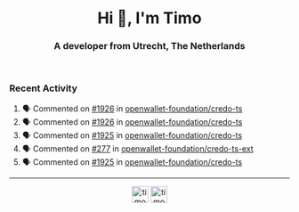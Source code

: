 <h1 align="center">Hi 👋, I'm Timo</h1>
<h3 align="center">A developer from Utrecht, The Netherlands</h3>
<br/>
<!-- https://github.com/rahuldkjain/github-profile-readme-generator --!>

<!--  <p align="left"><img src="https://github-readme-stats.vercel.app/api?username=timoglastra&show_icons=true&count_private=true&" alt="timoglastra" /></p> --!>

<!--
Github language stats
<p align="left"><img src="https://github-readme-stats.vercel.app/api/top-langs/?username=timoglastra&layout=compact" alt="timoglastra" /><p>
-->

<!-- Codestats language stats -->
<!-- <p align="left"><img src="https://codestats-readme.vercel.app/api/top-langs/?username=timoglastra&layout=compact&language_count=12" alt="timoglastra" /><p>    --!>
  
<h3>Recent Activity</h3>

<!--START_SECTION:activity-->
1. 🗣 Commented on [#1926](https://github.com/openwallet-foundation/credo-ts/issues/1926#issuecomment-2196457298) in [openwallet-foundation/credo-ts](https://github.com/openwallet-foundation/credo-ts)
2. 🗣 Commented on [#1926](https://github.com/openwallet-foundation/credo-ts/issues/1926#issuecomment-2196424508) in [openwallet-foundation/credo-ts](https://github.com/openwallet-foundation/credo-ts)
3. 🗣 Commented on [#1925](https://github.com/openwallet-foundation/credo-ts/pull/1925#issuecomment-2194297798) in [openwallet-foundation/credo-ts](https://github.com/openwallet-foundation/credo-ts)
4. 🗣 Commented on [#277](https://github.com/openwallet-foundation/credo-ts-ext/pull/277#issuecomment-2194179779) in [openwallet-foundation/credo-ts-ext](https://github.com/openwallet-foundation/credo-ts-ext)
5. 🗣 Commented on [#1925](https://github.com/openwallet-foundation/credo-ts/pull/1925#issuecomment-2194177958) in [openwallet-foundation/credo-ts](https://github.com/openwallet-foundation/credo-ts)
<!--END_SECTION:activity-->

---

<p align="center">
<a href="https://twitter.com/timoglastra" target="blank"><img align="center" src="https://cdn.jsdelivr.net/npm/simple-icons@3.0.1/icons/twitter.svg" alt="timoglastra" height="30" width="30" /></a>
<a href="https://linkedin.com/in/timoglastra" target="blank"><img align="center" src="https://cdn.jsdelivr.net/npm/simple-icons@3.0.1/icons/linkedin.svg" alt="timoglastra" height="30" width="30" /></a>
</p>



